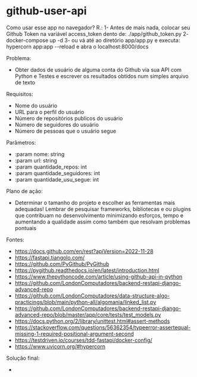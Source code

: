 # github-user-api

Como usar esse app no navegador?
R.: 
   1- Antes de mais nada, colocar seu Github Token na variável access_token dento de:
    ./app/github_token.py
   2- docker-compose up -d 
   3- ou vá até ao diretório app/app.py e executa: hypercorn app:app --reload e abra o localhost:8000/docs

Problema:

 - Obter dados de usuário de alguma conta do Github via sua API com Python e Testes e escrever os resultados obtidos num simples arquivo de texto


Requisitos:

 - Nome do usuário
 - URL para o perfil do usuário
 - Número de repositórios publicos do usuário
 - Número de seguidores do usuário
 - Número de pessoas que o usuário segue 


Parâmetros:

 - :param nome: string
 - :param url: string
 - :param quantidade_repos: int
 - :param quantidade_seguidores: int
 - :param quantidade_usu_segue: int


Plano de ação:
 
 - Determinar o tamanho do projeto e escolher as ferramentas mais adequadas! Lembrar de pesquisar frameworks, bibliotecas e ou plugins que contribuam no desenvolvimento minimizando esforços, tempo e aumentando a qualidade assim como também que resolvam problemas pontuais


Fontes:

 - https://docs.github.com/en/rest?apiVersion=2022-11-28
 - https://fastapi.tiangolo.com/
 - https://github.com/PyGithub/PyGithub
 - https://pygithub.readthedocs.io/en/latest/introduction.html
 - https://www.thepythoncode.com/article/using-github-api-in-python
 - https://github.com/LondonComputadores/backend-restapi-django-advanced-repo
 - https://github.com/LondonComputadores/data-structure-algo-practicings/blob/main/python-all/algomania/linked_list.py
 - https://github.com/LondonComputadores/backend-restapi-django-advanced-repo/blob/master/app/core/tests/test_models.py
 - https://docs.python.org/2/library/unittest.html#assert-methods
 - https://stackoverflow.com/questions/56362354/typeerror-assertequal-missing-1-required-positional-argument-second
 - https://testdriven.io/courses/tdd-fastapi/docker-config/
 - https://www.uvicorn.org/#hypercorn


Solução final:

 - 
